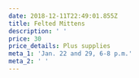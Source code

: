 ```yaml
---
date: 2018-12-11T22:49:01.855Z
title: Felted Mittens
description: ' '
price: 30
price_details: Plus supplies
meta_1: 'Jan. 22 and 29, 6-8 p.m.'
meta_2: ' '
---
```


